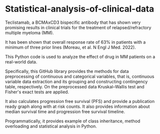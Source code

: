 # Statistical-analysis-of-clinical-data
Teclistamab, a BCMAxCD3 bispecific antibody that has shown very promising results in clinical trials 
for the treatment of relapsed/refractory multiple myeloma (MM).

It has been shown that overall response rate of 63% in patients 
with a minimum of three prior lines (Moreau, et al. N Engl J Med. 2022). 

This Python code is used to analyze the effect of drug in MM patients on a real-world data.

Specifically, this GitHub library provides the methods for data preprocessing of continuous and categorical variables, that is, 
continuous variable data extraction and its grouping and constructing contingency table, respectively.
On the preprocessed data Kruskal–Wallis test and Fisher's exact tests are applied.

It also calculates progression free survival (PFS) and provide a publication ready graph along with at risk counts.
It also provides information about median survival time and progression free survival timeline.

Programmatically, it provides example of class inheritance, method overloading and 
statistical analysis in Python.

